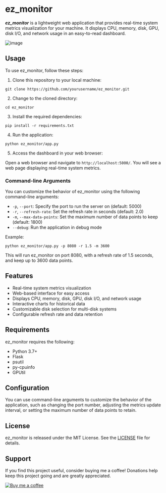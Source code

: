 # ez_monitor

***ez_monitor*** is a lightweight web application that provides real-time system metrics visualization for your machine. It displays CPU, memory, disk, GPU, disk I/O, and network usage in an easy-to-read dashboard.

![image](https://github.com/user-attachments/assets/1ded3d71-c139-4f70-977b-1758551a4c5e)


## Usage

To use ez_monitor, follow these steps:

1. Clone this repository to your local machine:

```
git clone https://github.com/yourusername/ez_monitor.git
```

2. Change to the cloned directory:

```
cd ez_monitor
```

3. Install the required dependencies:

```
pip install -r requirements.txt
```

4. Run the application:

```
python ez_monitor/app.py
```

5. Access the dashboard in your web browser:

Open a web browser and navigate to `http://localhost:5000/`. You will see a web page displaying real-time system metrics.

### Command-line Arguments

You can customize the behavior of ez_monitor using the following command-line arguments:

- `-p`, `--port`: Specify the port to run the server on (default: 5000)
- `-r`, `--refresh-rate`: Set the refresh rate in seconds (default: 2.0)
- `-m`, `--max-data-points`: Set the maximum number of data points to keep (default: 1800)
- `--debug`: Run the application in debug mode

Example:
```
python ez_monitor/app.py -p 8080 -r 1.5 -m 3600
```

This will run ez_monitor on port 8080, with a refresh rate of 1.5 seconds, and keep up to 3600 data points.

## Features

- Real-time system metrics visualization
- Web-based interface for easy access
- Displays CPU, memory, disk, GPU, disk I/O, and network usage
- Interactive charts for historical data
- Customizable disk selection for multi-disk systems
- Configurable refresh rate and data retention

## Requirements

ez_monitor requires the following:

* Python 3.7+
* Flask
* psutil
* py-cpuinfo
* GPUtil

## Configuration

You can use command-line arguments to customize the behavior of the application, such as changing the port number, adjusting the metrics update interval, or setting the maximum number of data points to retain.

## License

ez_monitor is released under the MIT License. See the [LICENSE](LICENSE) file for details.

## Support

If you find this project useful, consider buying me a coffee! Donations help keep this project going and are greatly appreciated.

[![Buy me a coffee](https://img.shields.io/badge/-Buy%20me%20a%20coffee-orange?logo=buy-me-a-coffee&logoColor=white&style=for-the-badge)](https://www.buymeacoffee.com/pedro_cf)

